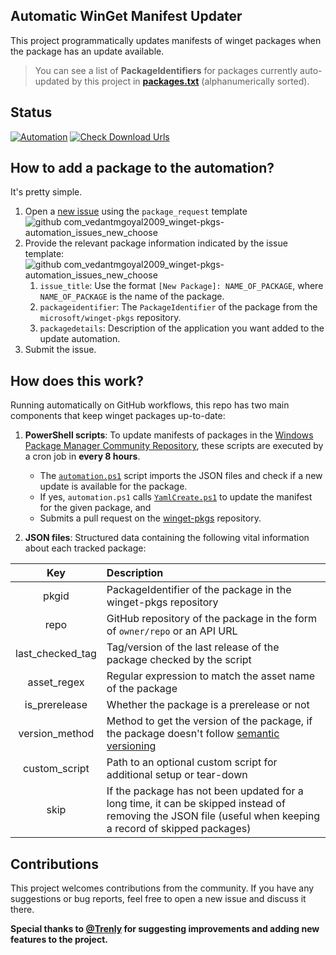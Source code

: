## Automatic WinGet Manifest Updater

This project programmatically updates manifests of winget packages when the package has an update available.

> You can see a list of **PackageIdentifiers** for packages currently auto-updated by this project in [**packages.txt**](./packages.txt) (alphanumerically sorted).

## Status

[![Automation](https://github.com/vedantmgoyal2009/winget-pkgs-automation/actions/workflows/automation.yml/badge.svg)](./actions/workflows/automation.yml)
[![Check Download Urls](https://github.com/vedantmgoyal2009/winget-pkgs-automation/actions/workflows/check-download-urls.yml/badge.svg)](./actions/workflows/check-download-urls.yml)

## How to add a package to the automation?

It's pretty simple. 

1. Open a [new issue](./issues/new?assignees=vedantmgoyal2009&labels=new+package&template=package-request.md&title=New+Package) using the `package_request` template  ![github com_vedantmgoyal2009_winget-pkgs-automation_issues_new_choose](https://user-images.githubusercontent.com/5055400/137201323-95e779e3-ae25-40f2-9893-46c9fd4c991a.png)
2. Provide the relevant package information indicated by the issue template:![github com_vedantmgoyal2009_winget-pkgs-automation_issues_new_choose](https://user-images.githubusercontent.com/5055400/137204006-b21b8c2a-f459-4de5-9164-aabc6e8b24db.png)
    1. `issue_title`: Use the format `[New Package]: NAME_OF_PACKAGE`, where `NAME_OF_PACKAGE` is the name of the package.
    1. `packageidentifier`: The `PackageIdentifier` of the package from the `microsoft/winget-pkgs` repository.
    1. `packagedetails`: Description of the application you want added to the update automation.
3. Submit the issue.

## How does this work?

Running automatically on GitHub workflows, this repo has two main components that keep winget packages up-to-date:

1. **PowerShell scripts**: To update manifests of packages in the [Windows Package Manager Community Repository](https://github.com/microsoft/winget-pkgs), these scripts are executed by a cron job in **every 8 hours**.  
    - The [`automation.ps1`](./automation.ps1) script imports the JSON files and check if a new update is available for the package. 
    - If yes, `automation.ps1` calls [`YamlCreate.ps1`](./YamlCreate) to update the manifest for the given package, and
    - Submits a pull request on the [winget-pkgs](https://github.com/microsoft/winget-pkgs) repository.

2. **JSON files**: Structured data containing the following vital information about each tracked package:

|  Key  | Description |
| :---: | :--- |
| pkgid | PackageIdentifier of the package in the winget-pkgs repository |
| repo | GitHub repository of the package in the form of `owner/repo` or an API URL |
| last_checked_tag | Tag/version of the last release of the package checked by the script |
| asset_regex | Regular expression to match the asset name of the package |
| is_prerelease | Whether the package is a prerelease or not |
| version_method | Method to get the version of the package, if the package doesn't follow [semantic versioning](https://semver.org) |
| custom_script | Path to an optional custom script for additional setup or tear-down |
| skip | If the package has not been updated for a long time, it can be skipped instead of removing the JSON file (useful when keeping a record of skipped packages) |

## Contributions

This project welcomes contributions from the community. If you have any suggestions or bug reports, feel free to open a new issue and discuss it there.

**Special thanks to [@Trenly](https://github.com/Trenly) for suggesting improvements and adding new features to the project.**
